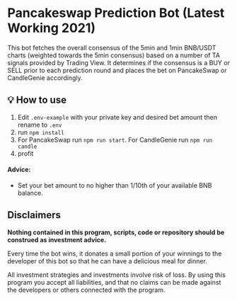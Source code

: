 # Pancakeswap Prediction Bot (Latest Working 2021)
This bot fetches the overall consensus of the 5min and 1min BNB/USDT charts (weighted towards the 5min consensus) based on a number of TA signals provided by Trading View. It determines if the consensus is a BUY or SELL prior to each prediction round and places the bet on PancakeSwap or CandleGenie accordingly.

## 💡 How to use

1. Edit `.env-example` with your private key and desired bet amount then rename to `.env`
2. run `npm install`
3. For PancakeSwap run `npm run start`. For CandleGenie run `npm run candle`
4. profit


#### Advice:
- Set your bet amount to no higher than 1/10th of your available BNB balance.


## Disclaimers

**Nothing contained in this program, scripts, code or repository should be construed as investment advice.**

Every time the bot wins, it donates a small portion of your winnings to the  developer of this bot so that he can have a delicious meal for dinner.

All investment strategies and investments involve risk of loss.
By using this program you accept all liabilities, and that no claims can be made against the developers or others connected with the program.
